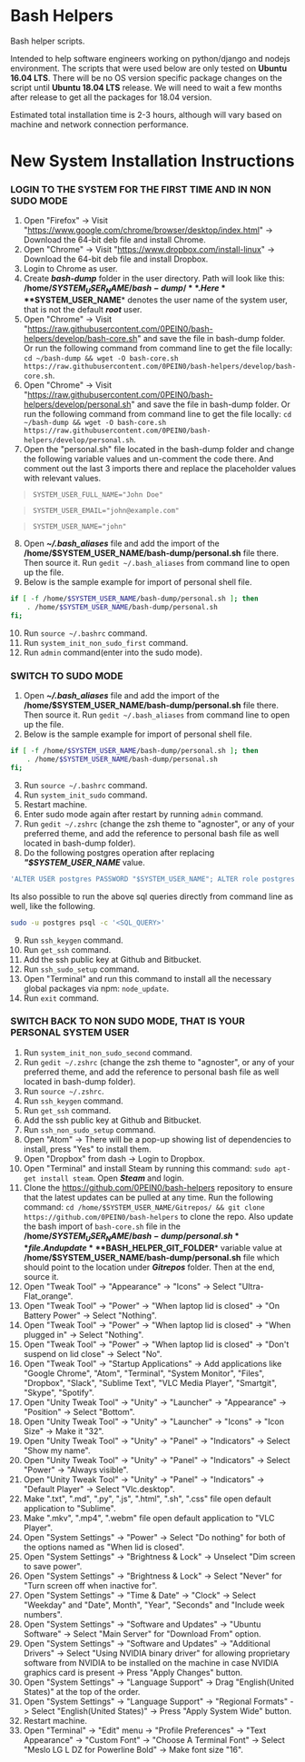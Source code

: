 # Bash Helpers
Bash helper scripts.

Intended to help software engineers working on python/django and nodejs environment. The scripts that were used below are only tested on **Ubuntu 16.04 LTS**. There will be no OS version specific package changes on the script until **Ubuntu 18.04 LTS** release. We will need to wait a few months after release to get all the packages for 18.04 version.

Estimated total installation time is 2-3 hours, although will vary based on machine and network connection performance.

# New System Installation Instructions

### LOGIN TO THE SYSTEM FOR THE FIRST TIME AND IN NON SUDO MODE
1. Open "Firefox" -> Visit "https://www.google.com/chrome/browser/desktop/index.html" -> Download the 64-bit deb file and install Chrome.
2. Open "Chrome" -> Visit "https://www.dropbox.com/install-linux" -> Download the 64-bit deb file and install Dropbox.
3. Login to Chrome as user.
4. Create ***bash-dump*** folder in the user directory. Path will look like this: **/home/$SYSTEM_USER_NAME/bash-dump/**. Here ***$SYSTEM_USER_NAME*** denotes the user name of the system user, that is not the default ***root*** user.
5. Open "Chrome" -> Visit "https://raw.githubusercontent.com/0PEIN0/bash-helpers/develop/bash-core.sh" and save the file in bash-dump folder. Or run the following command from command line to get the file locally: `cd ~/bash-dump && wget -O bash-core.sh https://raw.githubusercontent.com/0PEIN0/bash-helpers/develop/bash-core.sh`.
6. Open "Chrome" -> Visit "https://raw.githubusercontent.com/0PEIN0/bash-helpers/develop/personal.sh" and save the file in bash-dump folder. Or run the following command from command line to get the file locally: `cd ~/bash-dump && wget -O bash-core.sh https://raw.githubusercontent.com/0PEIN0/bash-helpers/develop/personal.sh`.
7. Open the "personal.sh" file located in the bash-dump folder and change the following variable values and un-comment the code there. And comment out the last 3 imports there and replace the placeholder values with relevant values.

>`SYSTEM_USER_FULL_NAME="John Doe"`

>`SYSTEM_USER_EMAIL="john@example.com"`

>`SYSTEM_USER_NAME="john"`

8. Open ***~/.bash_aliases*** file and add the import of the **/home/$SYSTEM_USER_NAME/bash-dump/personal.sh** file there. Then source it. Run `gedit ~/.bash_aliases` from command line to open up the file.
9. Below is the sample example for import of personal shell file.
```bash
if [ -f /home/$SYSTEM_USER_NAME/bash-dump/personal.sh ]; then
    . /home/$SYSTEM_USER_NAME/bash-dump/personal.sh
fi;
```
10. Run `source ~/.bashrc` command.
11. Run `system_init_non_sudo_first` command.
12. Run `admin` command(enter into the sudo mode).

### SWITCH TO SUDO MODE
1. Open ***~/.bash_aliases*** file and add the import of the **/home/$SYSTEM_USER_NAME/bash-dump/personal.sh** file there. Then source it. Run `gedit ~/.bash_aliases` from command line to open up the file.
2. Below is the sample example for import of personal shell file.
```bash
if [ -f /home/$SYSTEM_USER_NAME/bash-dump/personal.sh ]; then
    . /home/$SYSTEM_USER_NAME/bash-dump/personal.sh
fi;
```
3. Run `source ~/.bashrc` command.
4. Run `system_init_sudo` command.
5. Restart machine.
6. Enter sudo mode again after restart by running `admin` command.
7. Run `gedit ~/.zshrc` (change the zsh theme to "agnoster", or any of your preferred theme, and add the reference to personal bash file as well located in bash-dump folder).
8. Do the following postgres operation after replacing ***"$SYSTEM_USER_NAME*** value.
```sql
'ALTER USER postgres PASSWORD "$SYSTEM_USER_NAME"; ALTER role postgres PASSWORD "$SYSTEM_USER_NAME"; CREATE ROLE $SYSTEM_USER_NAME LOGIN PASSWORD "$SYSTEM_USER_NAME";CREATE USER $SYSTEM_USER_NAME WITH PASSWORD "$SYSTEM_USER_NAME"; alter ROLE $SYSTEM_USER_NAME LOGIN PASSWORD "$SYSTEM_USER_NAME";alter USER $SYSTEM_USER_NAME WITH PASSWORD "$SYSTEM_USER_NAME";ALTER ROLE $SYSTEM_USER_NAME SET client_encoding TO "utf8"; ALTER ROLE $SYSTEM_USER_NAME SET default_transaction_isolation TO "read committed" ;ALTER ROLE $SYSTEM_USER_NAME SET timezone TO "UTC";alter role $SYSTEM_USER_NAME superuser;CREATE EXTENSION postgis;CREATE EXTENSION postgis_topology;CREATE EXTENSION postgis_sfcgal;CREATE EXTENSION fuzzystrmatch;CREATE EXTENSION address_standardizer;CREATE EXTENSION address_standardizer_data_us;CREATE EXTENSION postgis_tiger_geocoder;'
```
Its also possible to run the above sql queries directly from command line as well, like the following.
```bash
sudo -u postgres psql -c '<SQL_QUERY>'
```
9. Run `ssh_keygen` command.
10. Run `get_ssh` command.
11. Add the ssh public key at Github and Bitbucket.
12. Run `ssh_sudo_setup` command.
13. Open "Terminal" and run this command to install all the necessary global packages via npm: `node_update`.
14. Run `exit` command.

### SWITCH BACK TO NON SUDO MODE, THAT IS YOUR PERSONAL SYSTEM USER
1. Run `system_init_non_sudo_second` command.
2. Run `gedit ~/.zshrc` (change the zsh theme to "agnoster", or any of your preferred theme, and add the reference to personal bash file as well located in bash-dump folder).
3. Run `source ~/.zshrc`.
4. Run `ssh_keygen` command.
5. Run `get_ssh` command.
6. Add the ssh public key at Github and Bitbucket.
7. Run `ssh_non_sudo_setup` command.
8. Open "Atom" -> There will be a pop-up showing list of dependencies to install, press "Yes" to install them.
9. Open "Dropbox" from dash -> Login to Dropbox.
10. Open "Terminal" and install Steam by running this command: `sudo apt-get install steam`. Open ***Steam*** and login.
11. Clone the https://github.com/0PEIN0/bash-helpers repository to ensure that the latest updates can be pulled at any time. Run the following command: `cd /home/$SYSTEM_USER_NAME/Gitrepos/ && git clone https://github.com/0PEIN0/bash-helpers` to clone the repo. Also update the bash import of `bash-core.sh` file in the **/home/$SYSTEM_USER_NAME/bash-dump/personal.sh** file. And update ***$BASH_HELPER_GIT_FOLDER*** variable value at **/home/$SYSTEM_USER_NAME/bash-dump/personal.sh** file which should point to the location under ***Gitrepos*** folder. Then at the end, source it.
12. Open "Tweak Tool" -> "Appearance" -> "Icons" -> Select "Ultra-Flat_orange".
13. Open "Tweak Tool" -> "Power" -> "When laptop lid is closed" -> "On Battery Power" -> Select "Nothing".
14. Open "Tweak Tool" -> "Power" -> "When laptop lid is closed" -> "When plugged in" -> Select "Nothing".
15. Open "Tweak Tool" -> "Power" -> "When laptop lid is closed" -> "Don't suspend on lid close" -> Select "No".
16.  Open "Tweak Tool" -> "Startup Applications" -> Add applications like "Google Chrome", "Atom", "Terminal", "System Monitor", "Files", "Dropbox", "Slack", "Sublime Text", "VLC Media Player", "Smartgit", "Skype", "Spotify".
17. Open "Unity Tweak Tool" -> "Unity" -> "Launcher" -> "Appearance" -> "Position" -> Select "Bottom".
18. Open "Unity Tweak Tool" -> "Unity" -> "Launcher" -> "Icons" -> "Icon Size" -> Make it "32".
19. Open "Unity Tweak Tool" -> "Unity" -> "Panel" -> "Indicators" -> Select "Show my name".
20. Open "Unity Tweak Tool" -> "Unity" -> "Panel" -> "Indicators" -> Select "Power" -> "Always visible".
21. Open "Unity Tweak Tool" -> "Unity" -> "Panel" -> "Indicators" -> "Default Player" -> Select "Vlc.desktop".
22. Make ".txt", ".md", ".py", ".js", ".html", ".sh", ".css" file open default application to "Sublime".
23. Make ".mkv", ".mp4", ".webm" file open default application to "VLC Player".
24. Open "System Settings" -> "Power" -> Select "Do nothing" for both of the options named as "When lid is closed".
25. Open "System Settings" -> "Brightness & Lock" -> Unselect "Dim screen to save power".
26. Open "System Settings" -> "Brightness & Lock" -> Select "Never" for "Turn screen off when inactive for".
27. Open "System Settings" -> "Time & Date" -> "Clock" -> Select "Weekday" and "Date", Month", "Year", "Seconds" and "Include week numbers".
28. Open "System Settings" -> "Software and Updates" -> "Ubuntu Software" -> Select "Main Server" for "Download From" option.
29. Open "System Settings" -> "Software and Updates" -> "Additional Drivers" -> Select "Using NVIDIA binary driver" for allowing proprietary software from NVIDIA to be installed on the machine in case NVIDIA graphics card is present -> Press "Apply Changes" button.
30. Open "System Settings" -> "Language Support" -> Drag "English(United States)" at the top of the order.
31. Open "System Settings" -> "Language Support" -> "Regional Formats" -> Select "English(United States)" -> Press "Apply System Wide" button.
32. Restart machine.
33. Open "Terminal" -> "Edit" menu -> "Profile Preferences" -> "Text Appearance" -> "Custom Font" -> "Choose A Terminal Font" -> Select "Meslo LG L DZ for Powerline Bold" -> Make font size "16".
